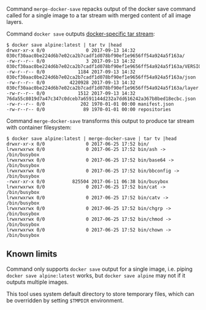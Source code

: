 Command `merge-docker-save` repacks output of the docker save command called for a single image to a tar stream with merged content of all image layers.

Command `docker save` outputs [docker-specific tar stream](https://github.com/moby/moby/blob/master/image/spec/v1.2.md):

	$ docker save alpine:latest | tar tv |head
	drwxr-xr-x 0/0               0 2017-09-13 14:32 030cf30aac0be224d6b7e02ca2b7cadf1d078bf90ef1e9656ff54a924a5f163a/
	-rw-r--r-- 0/0               3 2017-09-13 14:32 030cf30aac0be224d6b7e02ca2b7cadf1d078bf90ef1e9656ff54a924a5f163a/VERSION
	-rw-r--r-- 0/0            1184 2017-09-13 14:32 030cf30aac0be224d6b7e02ca2b7cadf1d078bf90ef1e9656ff54a924a5f163a/json
	-rw-r--r-- 0/0         4220928 2017-09-13 14:32 030cf30aac0be224d6b7e02ca2b7cadf1d078bf90ef1e9656ff54a924a5f163a/layer.tar
	-rw-r--r-- 0/0            1512 2017-09-13 14:32 76da55c8019d7a47c347c0dceb7a6591144d232a7dd616242a367b8bed18ecbc.json
	-rw-r--r-- 0/0             202 1970-01-01 00:00 manifest.json
	-rw-r--r-- 0/0              89 1970-01-01 00:00 repositories

Command `merge-docker-save` transforms this output to produce tar stream with container filesystem:

	$ docker save alpine:latest | merge-docker-save | tar tv |head
	drwxr-xr-x 0/0               0 2017-06-25 17:52 bin/
	lrwxrwxrwx 0/0               0 2017-06-25 17:52 bin/ash -> /bin/busybox
	lrwxrwxrwx 0/0               0 2017-06-25 17:52 bin/base64 -> /bin/busybox
	lrwxrwxrwx 0/0               0 2017-06-25 17:52 bin/bbconfig -> /bin/busybox
	-rwxr-xr-x 0/0          825504 2017-06-11 06:38 bin/busybox
	lrwxrwxrwx 0/0               0 2017-06-25 17:52 bin/cat -> /bin/busybox
	lrwxrwxrwx 0/0               0 2017-06-25 17:52 bin/catv -> /bin/busybox
	lrwxrwxrwx 0/0               0 2017-06-25 17:52 bin/chgrp -> /bin/busybox
	lrwxrwxrwx 0/0               0 2017-06-25 17:52 bin/chmod -> /bin/busybox
	lrwxrwxrwx 0/0               0 2017-06-25 17:52 bin/chown -> /bin/busybox

## Known limits

Command only supports `docker save` output for a single image, i.e. piping `docker save alpine:latest` works, but `docker save alpine` may not if it outputs multiple images.

This tool uses system default directory to store temporary files, which can be overridden by setting `$TMPDIR` environment.
